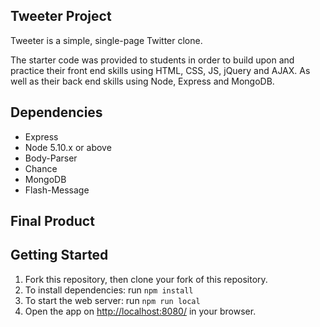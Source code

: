 ## Tweeter Project

Tweeter is a simple, single-page Twitter clone.

The starter code was provided to students in order to build upon and practice their front end skills using HTML, CSS, JS, jQuery and AJAX. As well as their back end skills using Node, Express and MongoDB.

## Dependencies

- Express
- Node 5.10.x or above
- Body-Parser
- Chance
- MongoDB
- Flash-Message

## Final Product

## Getting Started

1. Fork this repository, then clone your fork of this repository.
2. To install dependencies: run `npm install`
3. To start the web server: run `npm run local`
4. Open the app on <http://localhost:8080/> in your browser.